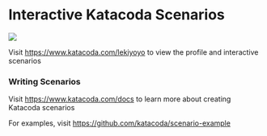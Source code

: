 # Interactive Katacoda Scenarios

[![](http://shields.katacoda.com/katacoda/lekiyoyo/count.svg)](https://www.katacoda.com/lekiyoyo "Get your profile on Katacoda.com")

Visit https://www.katacoda.com/lekiyoyo to view the profile and interactive scenarios

### Writing Scenarios
Visit https://www.katacoda.com/docs to learn more about creating Katacoda scenarios

For examples, visit https://github.com/katacoda/scenario-example
